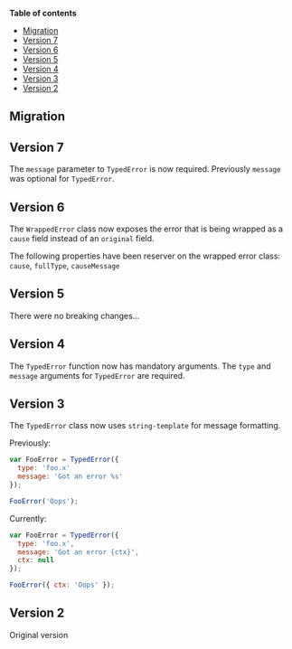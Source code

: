 <!-- START doctoc generated TOC please keep comment here to allow auto update -->
<!-- DON'T EDIT THIS SECTION, INSTEAD RE-RUN doctoc TO UPDATE -->
**Table of contents**

- [Migration](#migration)
- [Version 7](#version-7)
- [Version 6](#version-6)
- [Version 5](#version-5)
- [Version 4](#version-4)
- [Version 3](#version-3)
- [Version 2](#version-2)

<!-- END doctoc generated TOC please keep comment here to allow auto update -->

## Migration

## Version 7

The `message` parameter to `TypedError` is now
required. Previously `message` was optional
for `TypedError`.

## Version 6

The `WrappedError` class now exposes the error that
is being wrapped as a `cause` field instead of an
`original` field.

The following properties have been reserver on the
wrapped error class: `cause`, `fullType`, `causeMessage`

## Version 5

There were no breaking changes...

## Version 4

The `TypedError` function now has mandatory arguments.
The `type` and `message` arguments for `TypedError`
are required.

## Version 3

The `TypedError` class now uses `string-template` for
message formatting.

Previously:

```js
var FooError = TypedError({
  type: 'foo.x'
  message: 'Got an error %s'
});

FooError('Oops');
```

Currently:

```js
var FooError = TypedError({
  type: 'foo.x',
  message: 'Got an error {ctx}',
  ctx: null
});

FooError({ ctx: 'Oops' });
```

## Version 2

Original version
